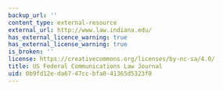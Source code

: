 ```yaml
---
backup_url: ''
content_type: external-resource
external_url: http://www.law.indiana.edu/
has_external_licence_warning: true
has_external_license_warning: true
is_broken: ''
license: https://creativecommons.org/licenses/by-nc-sa/4.0/
title: US Federal Communications Law Journal
uid: 0b9fd12e-da67-47cc-bfa0-41365d5323f0
---
```

